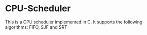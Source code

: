 # CPU-Scheduler
This is a CPU scheduler implemented in C. It supports the following algorithms: FIFO, SJF and  SRT
